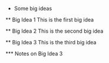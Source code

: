 * Some big ideas

** Big Idea 1
This is the first big idea

** Big Idea 2
This is the second big idea

** Big Idea 3
This is the third big idea

*** Notes on Big Idea 3